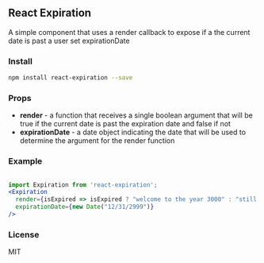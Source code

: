 ## React Expiration

A simple component that uses a render callback to expose if a the current date is past a user set expirationDate

### Install

```bash
npm install react-expiration --save
```

### Props

* **render** - a function that receives a single boolean argument that will be true if the current date is past the expiration date and false if not
* **expirationDate** - a date object indicating the date that will be used to determine the argument for the render function 

### Example

```jsx

import Expiration from 'react-expiration';
<Expiration
  render={isExpired => isExpired ? "welcome to the year 3000" : "still the dumb 2000s"}
  expirationDate={new Date("12/31/2999")}
/>
```

### License

MIT